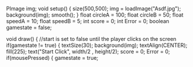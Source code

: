 PImage img;
void setup() {
  size(500,500);
  img = loadImage("Asdf.jpg"); 
  background(img);
  smooth();
}
float circleA = 100;
float circleB = 50;
float speedA = 10;
float speedB = 5;
int score = 0;
int Error = 0;
boolean gamestate = false;

void draw() {
  //start is set to false until the player clicks on the screen
  if(gamestate != true) {
    textSize(30);
    background(img);
    textAlign(CENTER);
    fill(225);
    text("Start Click", width/2 , height/2);
    score = 0;
    Error = 0;
    if(mousePressed) {
    gamestate = true;

